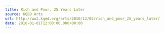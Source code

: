 ```yaml
---
title: Rich and Poor, 25 Years Later
source: KQED Arts
url: http://ww2.kqed.org/arts/2010/12/02/rich_and_poor_25_years_later/
date: 2010-01-01T12:00:00.000+00:00
---
```

